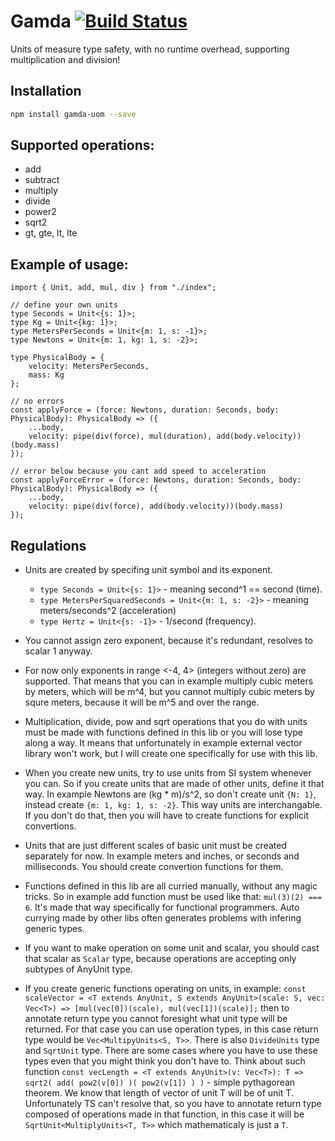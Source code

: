 
# Gamda [![Build Status](https://travis-ci.org/mindbrave/gamda-uom.svg?branch=master)](https://travis-ci.org/mindbrave/gamda-uom)

Units of measure type safety, with no runtime overhead, supporting multiplication and division!

## Installation 
```sh
npm install gamda-uom --save
```

## Supported operations:
* add
* subtract
* multiply
* divide
* power2
* sqrt2
* gt, gte, lt, lte

## Example of usage:

    import { Unit, add, mul, div } from "./index";

    // define your own units
    type Seconds = Unit<{s: 1}>;
    type Kg = Unit<{kg: 1}>;
    type MetersPerSeconds = Unit<{m: 1, s: -1}>;
    type Newtons = Unit<{m: 1, kg: 1, s: -2}>;

    type PhysicalBody = {
        velocity: MetersPerSeconds,
        mass: Kg
    };

    // no errors
    const applyForce = (force: Newtons, duration: Seconds, body: PhysicalBody): PhysicalBody => ({
        ...body,
        velocity: pipe(div(force), mul(duration), add(body.velocity))(body.mass)
    });

    // error below because you cant add speed to acceleration
    const applyForceError = (force: Newtons, duration: Seconds, body: PhysicalBody): PhysicalBody => ({
        ...body,
        velocity: pipe(div(force), add(body.velocity))(body.mass)
    });


## Regulations

* Units are created by specifing unit symbol and its exponent.
    * `type Seconds = Unit<{s: 1}>` - meaning second^1 == second (time).
    * `type MetersPerSquaredSeconds = Unit<{m: 1, s: -2}>` - meaning meters/seconds^2 (acceleration)
    * `type Hertz = Unit<{s: -1}>` - 1/second (frequency).

* You cannot assign zero exponent, because it's redundant, resolves to scalar 1 anyway.

* For now only exponents in range <-4, 4> (integers without zero) are supported. That means that you can in example multiply cubic meters by meters, which will be m^4, but you cannot multiply cubic meters by squre meters, because it will be m^5 and over the range.

* Multiplication, divide, pow and sqrt operations that you do with units must be made with functions defined in this lib or you will lose type along a way. It means that unfortunately in example external vector library won't work, but I will create one specifically for use with this lib.

* When you create new units, try to use units from SI system whenever you can. So if you create units that are made of other units, define it that way. In example Newtons are (kg * m)/s^2, so don't create unit `{N: 1}`, instead create `{m: 1, kg: 1, s: -2}`. This way units are interchangable. If you don't do that, then you will have to create functions for explicit convertions.

* Units that are just different scales of basic unit must be created separately for now. In example meters and inches, or seconds and milliseconds. You should create convertion functions for them.

* Functions defined in this lib are all curried manually, without any magic tricks. So in example add function must be used like that: `mul(3)(2) === 6`. It's made that way specifically for functional programmers. Auto currying made by other libs often generates problems with infering generic types.

* If you want to make operation on some unit and scalar, you should cast that scalar as `Scalar` type, because operations are accepting only subtypes of AnyUnit type.

* If you create generic functions operating on units, in example:
`const scaleVector = <T extends AnyUnit, S extends AnyUnit>(scale: S, vec: Vec<T>) => [mul(vec[0])(scale), mul(vec[1])(scale)];` then to annotate return type you cannot foresight what unit type will be returned. For that case you can use operation types, in this case return type would be `Vec<MultipyUnits<S, T>>`. There is also `DivideUnits` type and `SqrtUnit` type. There are some cases where you have to use these types even that you might think you don't have to. Think about such function `const vecLength = <T extends AnyUnit>(v: Vec<T>): T => sqrt2( add( pow2(v[0]) )( pow2(v[1]) ) )` - simple pythagorean theorem. We know that length of vector of unit T will be of unit T. Unfortunately TS can't resolve that, so you have to annotate return type composed of operations made in that function, in this case it will be `SqrtUnit<MultiplyUnits<T, T>>` which mathematicaly is just a `T`.
